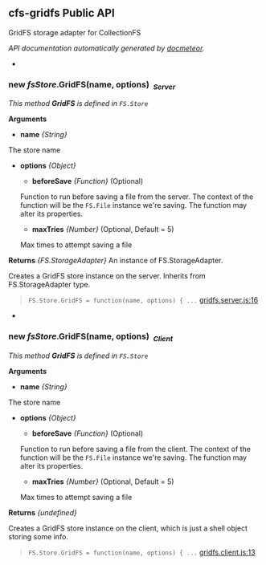 ## cfs-gridfs Public API ##

GridFS storage adapter for CollectionFS

_API documentation automatically generated by [docmeteor](https://github.com/raix/docmeteor)._

-

### <a name="FS.Store.GridFS"></a>new *fsStore*.GridFS(name, options)&nbsp;&nbsp;<sub><i>Server</i></sub> ###

*This method __GridFS__ is defined in `FS.Store`*

__Arguments__

* __name__ *{String}*  

 The store name

* __options__ *{Object}*  
    * __beforeSave__ *{Function}*  (Optional)

     Function to run before saving a file from the server. The context of the function will be the `FS.File` instance we're saving. The function may alter its properties.

    * __maxTries__ *{Number}*  (Optional, Default = 5)

     Max times to attempt saving a file


__Returns__  *{FS.StorageAdapter}*
An instance of FS.StorageAdapter.


Creates a GridFS store instance on the server. Inherits from FS.StorageAdapter
type.

> ```FS.Store.GridFS = function(name, options) { ...``` [gridfs.server.js:16](gridfs.server.js#L16)


-

### <a name="FS.Store.GridFS"></a>new *fsStore*.GridFS(name, options)&nbsp;&nbsp;<sub><i>Client</i></sub> ###

*This method __GridFS__ is defined in `FS.Store`*

__Arguments__

* __name__ *{String}*  

 The store name

* __options__ *{Object}*  
    * __beforeSave__ *{Function}*  (Optional)

     Function to run before saving a file from the client. The context of the function will be the `FS.File` instance we're saving. The function may alter its properties.

    * __maxTries__ *{Number}*  (Optional, Default = 5)

     Max times to attempt saving a file


__Returns__  *{undefined}*


Creates a GridFS store instance on the client, which is just a shell object
storing some info.

> ```FS.Store.GridFS = function(name, options) { ...``` [gridfs.client.js:13](gridfs.client.js#L13)


